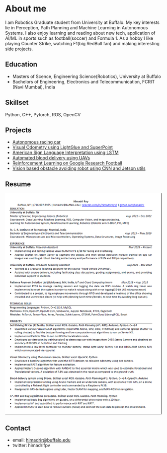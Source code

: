 # About me #
I am Robotics Graduate student from University at Buffalo. My key interests lie in Perception, Path Planning and Machine Learning in Autonomous Systems. I also enjoy learning and reading about new tech, application of AI/ML in sports such as football(soccer) and Formula 1. As a hobby I like playing Counter Strike, watching F1(big RedBull fan) and making interesting side projects.

## Education ##
- Masters of Scence, Engineering Science(Robotics), University at Buffalo
- Bachelors of Engineering, Electronics and Telecommunication, FCRIT (Navi Mumbai), India

## Skillset ##
Python, C++, Pytorch, ROS, OpenCV

## Projects ##

- [Autonomous racing car](https://github.com/himadrir/self-driving-car)
- [Visual Odometry using LightGlue and SuperPoint](https://github.com/himadrir/vo_lightglue)
- [American Sign Language Interpretation using LSTM](https://github.com/himadrir/sign-language-LSTM)
- [Automated blood delivery using UAVs](https://github.com/himadrir/uav-autonomous-navigation)
- [Reinforcement Learning on Google Research Football](https://github.com/himadrir/grf-test-algorithms)
- [Vision based obstacle avoiding robot using CNN and Jetson utils](https://github.com/himadrir/obstacle-avoidance-jetbot)

## Resume ##
![resume](assets/cvss.png)

## Contact ##
- email: himadrir@buffalo.edu
- twitter: himadrifpv


